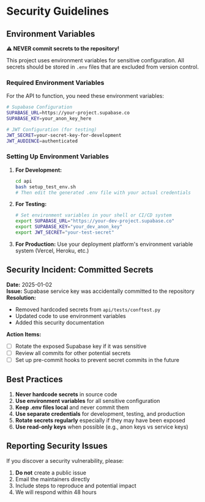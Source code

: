 # Security Guidelines

## Environment Variables

**⚠️ NEVER commit secrets to the repository!**

This project uses environment variables for sensitive configuration. All secrets should be stored in `.env` files that are excluded from version control.

### Required Environment Variables

For the API to function, you need these environment variables:

```bash
# Supabase Configuration
SUPABASE_URL=https://your-project.supabase.co
SUPABASE_KEY=your_anon_key_here

# JWT Configuration (for testing)
JWT_SECRET=your-secret-key-for-development
JWT_AUDIENCE=authenticated
```

### Setting Up Environment Variables

1. **For Development:**
   ```bash
   cd api
   bash setup_test_env.sh
   # Then edit the generated .env file with your actual credentials
   ```

2. **For Testing:**
   ```bash
   # Set environment variables in your shell or CI/CD system
   export SUPABASE_URL="https://your-dev-project.supabase.co"
   export SUPABASE_KEY="your_dev_anon_key"
   export JWT_SECRET="your-test-secret"
   ```

3. **For Production:**
   Use your deployment platform's environment variable system (Vercel, Heroku, etc.)

## Security Incident: Committed Secrets

**Date:** 2025-01-02  
**Issue:** Supabase service key was accidentally committed to the repository  
**Resolution:** 
- Removed hardcoded secrets from `api/tests/conftest.py`
- Updated code to use environment variables
- Added this security documentation

**Action Items:**
- [ ] Rotate the exposed Supabase key if it was sensitive
- [ ] Review all commits for other potential secrets
- [ ] Set up pre-commit hooks to prevent secret commits in the future

## Best Practices

1. **Never hardcode secrets** in source code
2. **Use environment variables** for all sensitive configuration
3. **Keep .env files local** and never commit them
4. **Use separate credentials** for development, testing, and production
5. **Rotate secrets regularly** especially if they may have been exposed
6. **Use read-only keys** when possible (e.g., anon keys vs service keys)

## Reporting Security Issues

If you discover a security vulnerability, please:
1. **Do not** create a public issue
2. Email the maintainers directly
3. Include steps to reproduce and potential impact
4. We will respond within 48 hours 